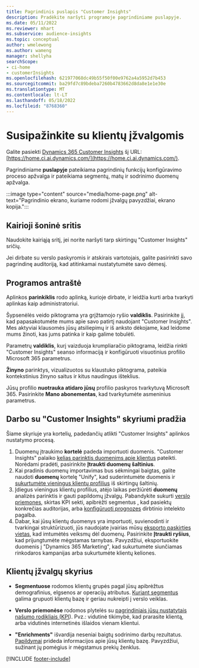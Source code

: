 ```yaml
---
title: Pagrindinis puslapis "Customer Insights"
description: Pradėkite naršyti programoje pagrindiniame puslapyje.
ms.date: 05/11/2022
ms.reviewer: mhart
ms.subservice: audience-insights
ms.topic: conceptual
author: wmelewong
ms.author: wameng
manager: shellyha
searchScope:
- ci-home
- customerInsights
ms.openlocfilehash: 621977068dc49b55f50f00e9762a4a5952d7b453
ms.sourcegitcommit: ba29fd7c89bdeba7260b4783662d8da8e1e1e30e
ms.translationtype: MT
ms.contentlocale: lt-LT
ms.lasthandoff: 05/18/2022
ms.locfileid: "8768360"
---
```

# <a name="explore-customer-insights"></a>Susipažinkite su klientų įžvalgomis

Galite pasiekti [Dynamics 365 Customer Insights](https://home.ci.ai.dynamics.com/) šį URL: [https://home.ci.ai.dynamics.com/](https://home.ci.ai.dynamics.com/).

Pagrindiniame **puslapyje** pateikiama pagrindinių funkcijų konfigūravimo proceso apžvalga ir pateikiama segmentų, matų ir sodrinimo duomenų apžvalga.

:::image type="content" source="media/home-page.png" alt-text="Pagrindinio ekrano, kuriame rodomi įžvalgų pavyzdžiai, ekrano kopija.":::

## <a name="left-side-pane"></a>Kairioji šoninė sritis

Naudokite kairiąją sritį, jei norite naršyti tarp skirtingų "Customer Insights" sričių.

Jei dirbate su verslo paskyromis ir atskirais vartotojais, galite pasirinkti savo pagrindinę auditoriją, kad atitinkamai nustatytumėte savo dėmesį.

## <a name="application-header"></a>Programos antraštė

Aplinkos **parinkiklis** rodo aplinką, kurioje dirbate, ir leidžia kurti arba tvarkyti aplinkas kaip administratoriui.

Šypsenėlės veido piktograma yra grįžtamojo ryšio **valdiklis**. Pasirinkite jį, kad papasakotumėte mums apie savo patirtį naudojant "Customer Insights". Mes aktyviai klausomės jūsų atsiliepimų ir iš anksto dėkojame, kad leidome mums žinoti, kas jums patinka ir kaip galime tobulėti.

Parametrų **valdiklis**, kurį vaizduoja krumpliaračio piktograma, leidžia rinkti "Customer Insights" seanso informaciją ir konfigūruoti visuotinius profilio Microsoft 365 parametrus.

**Žinyno** parinktys, vizualizuotos su klaustuko piktograma, pateikia kontekstinius žinyno saitus ir kitus naudingus išteklius.

Jūsų profilio **nuotrauka atidaro jūsų** profilio paskyros tvarkytuvą Microsoft 365. Pasirinkite **Mano abonementas**, kad tvarkytumėte asmeninius parametrus.

## <a name="getting-started-with-customer-insights-section"></a>Darbo su "Customer Insights" skyriumi pradžia

Šiame skyriuje yra kortelių, padedančių atlikti "Customer Insights" aplinkos nustatymo procesą.

1. Duomenų įtraukimo **kortelė** padeda importuoti duomenis. "Customer Insights" palaiko [kelias parinktis duomenims apie klientus](data-sources.md) pateikti. Norėdami pradėti, pasirinkite **Įtraukti duomenų šaltinius**.
1. Kai pradinis duomenų importavimas bus sėkmingai baigtas, galite naudoti **duomenų** kortelę "Unify", kad suderintumėte duomenis ir [sukurtumėte vieningus klientų profilius](data-unification.md) iš skirtingų šaltinių. 
1. Įdiegus vieningus klientų profilius, atėjo laikas peržiūrėti **duomenų** analizės parinktis ir gauti papildomų įžvalgų. Pabandykite sukurti [verslo priemones](measures.md), skirtas KPI sekti, apibrėžti segmentus [,](segments.md) kad pasiektų konkrečias auditorijas, arba [konfigūruoti prognozes](predictions-overview.md) dirbtinio intelekto pagalba.
1. Dabar, kai jūsų klientų duomenys yra importuoti, suvienodinti ir tvarkingai struktūrizuoti, jūs naudojate įvairias mūsų [eksporto paskirties vietas](export-destinations.md), kad imtumėtės veiksmų dėl duomenų. Pasirinkite **Įtraukti ryšius**, kad prijungtumėte mėgstamas tarnybas. Pavyzdžiui, eksportuokite duomenis į "Dynamics 365 Marketing", kad sukurtumėte siunčiamas rinkodaros kampanijas arba sukurtumėte klientų keliones. 

## <a name="your-customer-insights-section"></a>Klientų įžvalgų skyrius

- **Segmentuose** rodomos klientų grupės pagal jūsų apibrėžtus demografinius, elgsenos ar operacijų atributus. [Kuriant segmentus ](segments.md)galima grupuoti klientų bazę ir geriau nukreipti į verslo veiklas.

- **Verslo priemonėse** rodomos plytelės su [pagrindiniais jūsų nustatytais našumo rodikliais (KPI](measures.md)). Pvz.: vidutinė tikimybė, kad prarasite klientą, arba vidutinės internetinės išlaidos vienam klientui.

- **"Enrichments"** išvardija neseniai baigtų sodrinimo darbų rezultatus. [Papildymai](enrichment-hub.md) prideda informacijos apie jūsų klientų bazę. Pavyzdžiui, sužinant jų pomėgius ir mėgstamus prekių ženklus.


[!INCLUDE [footer-include](includes/footer-banner.md)]
